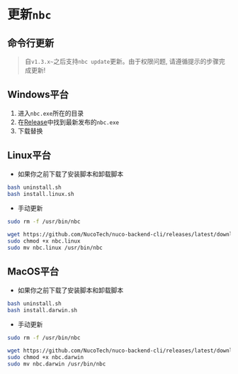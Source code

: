 # 更新`nbc`

## 命令行更新

> 自`v1.3.x~`之后支持`nbc update`更新。由于权限问题, 请遵循提示的步骤完成更新!

## Windows平台

1. 进入`nbc.exe`所在的目录
2. 在[Release](https://github.com/NucoTech/nuco-backend-cli/releases)中找到最新发布的`nbc.exe`
3. 下载替换

## Linux平台

- 如果你之前下载了安装脚本和卸载脚本

```bash
bash uninstall.sh
bash install.linux.sh
```

- 手动更新

```bash
sudo rm -f /usr/bin/nbc

wget https://github.com/NucoTech/nuco-backend-cli/releases/latest/download/nbc.linux
sudo chmod +x nbc.linux
sudo mv nbc.linux /usr/bin/nbc
```

## MacOS平台

- 如果你之前下载了安装脚本和卸载脚本

```bash
bash uninstall.sh
bash install.darwin.sh
```

- 手动更新

```bash
sudo rm -f /usr/bin/nbc

wget https://github.com/NucoTech/nuco-backend-cli/releases/latest/download/nbc.darwin
sudo chmod +x nbc.darwin
sudo mv nbc.darwin /usr/bin/nbc
```
